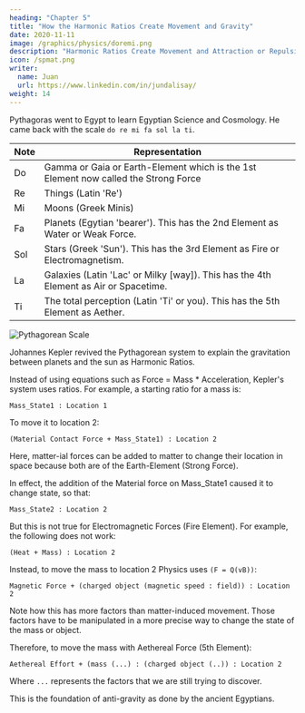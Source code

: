 ```yaml
---
heading: "Chapter 5"
title: "How the Harmonic Ratios Create Movement and Gravity"
date: 2020-11-11
image: /graphics/physics/doremi.png
description: "Harmonic Ratios Create Movement and Attraction or Repulsion by their harmony or discord with other sounds"
icon: /spmat.png
writer:
  name: Juan
  url: https://www.linkedin.com/in/jundalisay/
weight: 14
---
```



Pythagoras went to Egypt to learn Egyptian Science and Cosmology. He came back with the scale `do re mi fa sol la ti`.

Note | Representation
--- | ---
Do | Gamma or Gaia or Earth-Element which is the 1st Element now called the Strong Force
Re | Things (Latin 'Re')
Mi | Moons (Greek Minis)
Fa | Planets (Egytian 'bearer'). This has the 2nd Element as Water or Weak Force.
Sol | Stars (Greek 'Sun'). This has the 3rd Element as Fire or Electromagnetism.
La | Galaxies (Latin 'Lac' or Milky [way]). This has the 4th Element as Air or Spacetime.
Ti | The total perception (Latin 'Ti' or you). This has the 5th Element as Aether.


![Pythagorean Scale](/graphics/physics/doremi.png)


Johannes Kepler revived the Pythagorean system to explain the gravitation between planets and the sun as Harmonic Ratios. 

Instead of using equations such as Force = Mass * Acceleration, Kepler's system uses ratios. For example, a starting ratio for a mass is:

```
Mass_State1 : Location 1
```

To move it to location 2:

```
(Material Contact Force + Mass_State1) : Location 2
```

Here, matter-ial forces can be added to matter to change their location in space because both are of the Earth-Element (Strong Force). 

In effect, the addition of the Material force on Mass_State1 caused it to change state, so that:

```
Mass_State2 : Location 2
```

But this is not true for Electromagnetic Forces (Fire Element). For example, the following does not work:

```
(Heat + Mass) : Location 2
```

Instead, to move the mass to location 2 Physics uses `(F = Q(vB))`:

```
Magnetic Force + (charged object (magnetic speed : field)) : Location 2
```

Note how this has more factors than matter-induced movement. Those factors have to be manipulated in a more precise way to change the state of the mass or object. 

Therefore, to move the mass with Aethereal Force (5th Element):

```
Aethereal Effort + (mass (...) : (charged object (..)) : Location 2
```

Where `...` represents the factors that we are still trying to discover.

This is the foundation of anti-gravity as done by the ancient Egyptians.


